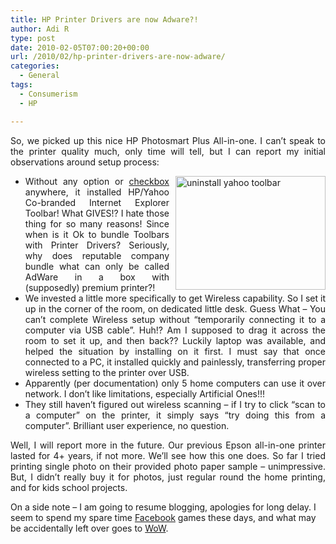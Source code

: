 ```yaml
---
title: HP Printer Drivers are now Adware?!
author: Adi R
type: post
date: 2010-02-05T07:00:20+00:00
url: /2010/02/hp-printer-drivers-are-now-adware/
categories:
  - General
tags:
  - Consumerism
  - HP

---
```

<p align="justify">
  So, we picked up this nice HP Photosmart Plus All-in-one. I can’t speak to the printer quality much, only time will tell, but I can report my initial observations around setup process:
</p>

  * <div align="justify">
      <a href="https://i0.wp.com/www.adir1.com/uploads/2010/02/uninstallyahootoolbar.jpg"><img style="border-bottom: 0px; border-left: 0px; margin: 0px 0px 0px 10px; display: inline; border-top: 0px; border-right: 0px" title="uninstall yahoo toolbar" border="0" alt="uninstall yahoo toolbar" align="right" src="https://i0.wp.com/www.adir1.com/uploads/2010/02/uninstallyahootoolbar_thumb.jpg?resize=240%2C182" width="240" height="182" data-recalc-dims="1" /></a>Without any option or <u>checkbox</u> anywhere, it installed HP/Yahoo Co-branded Internet Explorer Toolbar! What GIVES!? I hate those thing for so many reasons! Since when is it Ok to bundle Toolbars with Printer Drivers? Seriously, why does reputable company bundle what can only be called AdWare in a box with (supposedly) premium printer?!
    </div>

  * <div align="justify">
      We invested a little more specifically to get Wireless capability. So I set it up in the corner of the room, on dedicated little desk. Guess What – You can’t complete Wireless setup without “temporarily connecting it to a computer via USB cable”. Huh!? Am I supposed to drag it across the room to set it up, and then back?? Luckily laptop was available, and helped the situation by installing on it first. I must say that once connected to a PC, it installed quickly and painlessly, transferring proper wireless setting to the printer over USB.
    </div>

  * <div align="justify">
      Apparently (per documentation) only 5 home computers can use it over network. I don’t like limitations, especially Artificial Ones!!!
    </div>

  * <div align="justify">
      They still haven’t figured out wireless scanning – if I try to click “scan to a computer” on the printer, it simply says “try doing this from a computer”. Brilliant user experience, no question.
    </div>

<p align="justify">
  Well, I will report more in the future. Our previous Epson all-in-one printer lasted for 4+ years, if not more. We’ll see how this one does. So far I tried printing single photo on their provided photo paper sample – unimpressive. But, I didn’t really buy it for photos, just regular round the home printing, and for kids school projects.
</p>

On a side note – I am going to resume blogging, apologies for long delay. I seem to spend my spare time <a href="http://www.facebook.com/adir1" target="_blank">Facebook</a> games these days, and what may be accidentally left over goes to <a href="http://www.worldofwarcraft.com" target="_blank">WoW</a>.